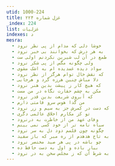 ```yaml
---
utid: 1000-224
title: غزل شماره ۲۲۴
_index: 224
list: غزلیات
indexes: د
mesra:
  - خوشا دلی که مدام از پی نظر نرود
  - به هر درش که بخوانند بی خبر نرود
  - طمع در آن لب شیرین نکردنم اولی ست
  - ولی چگونه مگس از پی شکر نرود
  - سواد دیده غمدیده ام به اشک مشوی
  - که نقش خال توام هرگز از نظر نرود
  - دلا مباش چنین هرزه گرد و هرجایی
  - که هیچ کار ز پیشت بدین هنر نرود
  - مکن به چشم حقارت نگاه در من مست
  - که آبروی شریعت بدین قدر نرود
  - من گدا هوس سرو قامتی دارم
  - که دست در کمرش جز به سیم و زر نرود
  - تو کز مکارم اخلاق عالمی دگری
  - وفای عهد من از خاطرت به درنرود
  - سیاه نامه تر از خود کسی نمی بینم
  - چگونه چون قلمم دود دل به سر نرود
  - به تاج هدهدم از ره مبر که باز سفید
  - چو باشه در پی هر صید مختصر نرود
  - بیار باده و اول به دست حافظ ده
  - به شرط آن که ز مجلس سخن به در نرود
---
```

